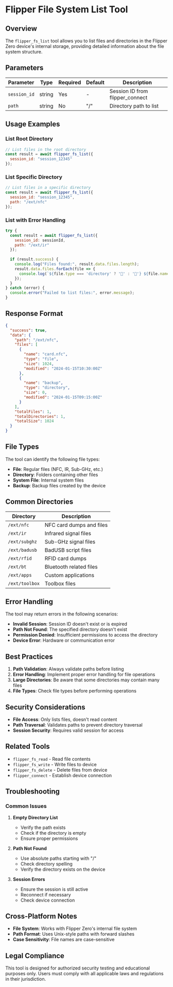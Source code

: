 # Flipper File System List Tool

## Overview

The `flipper_fs_list` tool allows you to list files and directories in the Flipper Zero device's internal storage, providing detailed information about the file system structure.

## Parameters

| Parameter | Type | Required | Default | Description |
|-----------|------|----------|---------|-------------|
| `session_id` | string | Yes | - | Session ID from flipper_connect |
| `path` | string | No | "/" | Directory path to list |

## Usage Examples

### List Root Directory
```javascript
// List files in the root directory
const result = await flipper_fs_list({
  session_id: "session_12345"
});
```

### List Specific Directory
```javascript
// List files in a specific directory
const result = await flipper_fs_list({
  session_id: "session_12345",
  path: "/ext/nfc"
});
```

### List with Error Handling
```javascript
try {
  const result = await flipper_fs_list({
    session_id: sessionId,
    path: "/ext/ir"
  });
  
  if (result.success) {
    console.log("Files found:", result.data.files.length);
    result.data.files.forEach(file => {
      console.log(`${file.type === 'directory' ? '📁' : '📄'} ${file.name}`);
    });
  }
} catch (error) {
  console.error("Failed to list files:", error.message);
}
```

## Response Format

```json
{
  "success": true,
  "data": {
    "path": "/ext/nfc",
    "files": [
      {
        "name": "card.nfc",
        "type": "file",
        "size": 1024,
        "modified": "2024-01-15T10:30:00Z"
      },
      {
        "name": "backup",
        "type": "directory",
        "size": 0,
        "modified": "2024-01-15T09:15:00Z"
      }
    ],
    "totalFiles": 1,
    "totalDirectories": 1,
    "totalSize": 1024
  }
}
```

## File Types

The tool can identify the following file types:

- **File**: Regular files (NFC, IR, Sub-GHz, etc.)
- **Directory**: Folders containing other files
- **System File**: Internal system files
- **Backup**: Backup files created by the device

## Common Directories

| Directory | Description |
|-----------|-------------|
| `/ext/nfc` | NFC card dumps and files |
| `/ext/ir` | Infrared signal files |
| `/ext/subghz` | Sub-GHz signal files |
| `/ext/badusb` | BadUSB script files |
| `/ext/rfid` | RFID card dumps |
| `/ext/bt` | Bluetooth related files |
| `/ext/apps` | Custom applications |
| `/ext/toolbox` | Toolbox files |

## Error Handling

The tool may return errors in the following scenarios:

- **Invalid Session**: Session ID doesn't exist or is expired
- **Path Not Found**: The specified directory doesn't exist
- **Permission Denied**: Insufficient permissions to access the directory
- **Device Error**: Hardware or communication error

## Best Practices

1. **Path Validation**: Always validate paths before listing
2. **Error Handling**: Implement proper error handling for file operations
3. **Large Directories**: Be aware that some directories may contain many files
4. **File Types**: Check file types before performing operations

## Security Considerations

- **File Access**: Only lists files, doesn't read content
- **Path Traversal**: Validates paths to prevent directory traversal
- **Session Security**: Requires valid session for access

## Related Tools

- `flipper_fs_read` - Read file contents
- `flipper_fs_write` - Write files to device
- `flipper_fs_delete` - Delete files from device
- `flipper_connect` - Establish device connection

## Troubleshooting

### Common Issues

1. **Empty Directory List**
   - Verify the path exists
   - Check if the directory is empty
   - Ensure proper permissions

2. **Path Not Found**
   - Use absolute paths starting with "/"
   - Check directory spelling
   - Verify the directory exists on the device

3. **Session Errors**
   - Ensure the session is still active
   - Reconnect if necessary
   - Check device connection

## Cross-Platform Notes

- **File System**: Works with Flipper Zero's internal file system
- **Path Format**: Uses Unix-style paths with forward slashes
- **Case Sensitivity**: File names are case-sensitive

## Legal Compliance

This tool is designed for authorized security testing and educational purposes only. Users must comply with all applicable laws and regulations in their jurisdiction.
